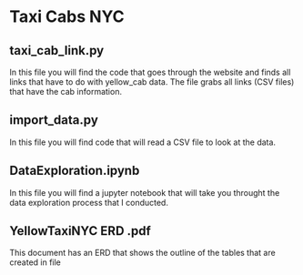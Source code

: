 # Taxi Cabs NYC 

## taxi_cab_link.py 

In this file you will find the code that goes through the website and finds all links that have to do with yellow_cab data.  The file grabs all links (CSV files)
that have the cab information. 

## import_data.py 

In this file you will find code that will read a CSV file to look at the data. 

## DataExploration.ipynb 
In this file you will find a jupyter notebook that will take you throught the data exploration process that I conducted. 

## YellowTaxiNYC ERD .pdf
This document has an ERD that shows the outline of the tables that are created in file 
